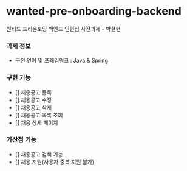 # wanted-pre-onboarding-backend
원티드 프리온보딩 백엔드 인턴십 사전과제 - 박철현

### 과제 정보
- 구현 언어 및 프레임워크 : Java & Spring

### 구현 기능
- [] 채용공고 등록
- [] 채용공고 수정
- [] 채용공고 삭제
- [] 채용공고 목록 조회
- [] 채용 상세 페이지

### 가산점 기능
- [] 채용공고 검색 기능
- [] 채용 지원(사용자 중복 지원 불가)
